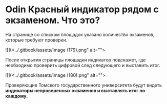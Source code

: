 # Odin Красный индикатор рядом с экзаменом. Что это?

На странице со списком площадок указано количество экзаменов, которые требуют проверки.

![](<../.gitbook/assets/image (179).png" alt=""><figcaption></figcaption></figure>

После открытия страницы площадки индикатор подскажет, где необходимо проверить цифровой след следующего и выставить итог.&#x20;

![](<../.gitbook/assets/image (180).png" alt=""><figcaption></figcaption></figure>

Проверяющие  Томского государственного университета будут видеть **индикаторы непроверенных экзаменов и выставлять итог по каждому**.&#x20;

